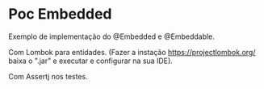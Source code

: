 # Poc Embedded

Exemplo de implementação do @Embedded e @Embeddable.

Com Lombok para entidades. (Fazer a instação https://projectlombok.org/ baixa o ".jar" e executar e configurar na sua IDE).

Com Assertj nos testes.

